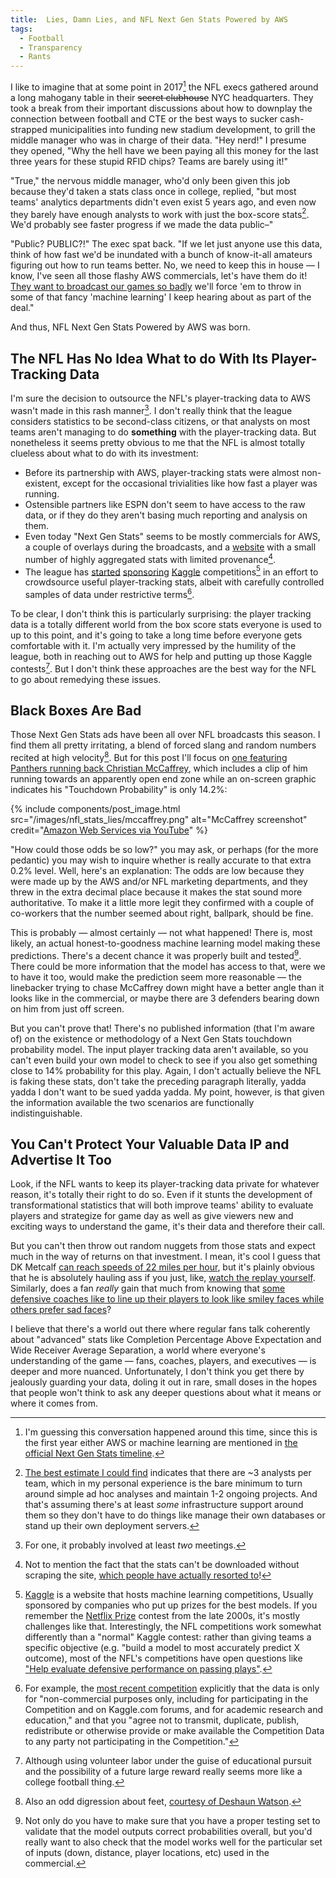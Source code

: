 ```yaml
---
title:  Lies, Damn Lies, and NFL Next Gen Stats Powered by AWS
tags:
  - Football
  - Transparency
  - Rants
---
```


I like to imagine that at some point in 2017[^2017] the NFL execs gathered
around a long mahogany table in their <del>secret clubhouse</del> 
NYC headquarters. They took a break from their important discussions
about how to downplay the connection between football and CTE
or the best ways to sucker cash-strapped municipalities into funding
new stadium development, to grill the middle manager who was in charge of
their data. "Hey nerd!" I presume they opened, "Why the hell have we
been paying all this money for the last three years for these stupid 
RFID chips? Teams are barely using it!" 

<!--more-->

"True," the nervous middle manager, who'd only been given this job because
they'd taken a stats class once in college, replied, "but most teams' analytics
departments didn't even exist 5 years ago, and even now they barely 
have enough analysts to work with just the box-score stats[^analysts].
We'd probably see faster progress if we made the data public–"

"Public? PUBLIC?!" The exec spat back. "If we let just anyone
use this data, think of how fast we'd be inundated with a bunch
of know-it-all amateurs figuring out how to run teams better. 
No, we need to keep this in house — I know, I've seen all those
flashy AWS commercials, let's have them do it! [They want to 
broadcast our games so badly](https://www.cbssports.com/nfl/news/amazon-wins-huge-bidding-war-to-stream-thursday-night-football-games-in-2017/) 
we'll force 'em to throw in some of that fancy 'machine learning' I keep
hearing about as part of the deal."

And thus, NFL Next Gen Stats Powered by AWS was born.

## The NFL Has No Idea What to do With Its Player-Tracking Data
I'm sure the decision to outsource the NFL's player-tracking data
to AWS wasn't made in this rash manner[^meetings]. I don't really
think that the league considers statistics to be second-class
citizens, or that analysts on most teams aren't managing to do
**something** with the player-tracking data. But nonetheless it
seems pretty obvious to me that the NFL is almost totally clueless about what
to do with its investment:
* Before its partnership with AWS, player-tracking stats were almost
  non-existent, except for the occasional trivialities like how fast
  a player was running.
* Ostensible partners like ESPN don't seem to have access to the raw data, or if
  they do they aren't basing much reporting and analysis on them.
* Even today "Next Gen Stats" seems to be mostly commercials for AWS, a couple
  of overlays during the broadcasts, and a [website](https://nextgenstats.nfl.com/)
  with a small number of highly aggregated stats with limited provenance[^download].
* The league has 
  [started](https://www.kaggle.com/c/nfl-big-data-bowl-2020) 
  [sponsoring](https://www.kaggle.com/c/nfl-impact-detection) 
  [Kaggle](https://www.kaggle.com/c/nfl-playing-surface-analytics) 
  competitions[^kaggle] in an effort to crowdsource useful player-tracking stats,
  albeit with carefully
  controlled samples of data under restrictive terms[^terms].

To be clear, I don't think this is particularly surprising: the
player tracking data is a totally different world from the box
score stats everyone is used to up to this point, and it's going
to take a long time before everyone gets comfortable with it. I'm
actually very impressed by the humility of the league, both in
reaching out to AWS for help and putting up those Kaggle contests[^college].
But I don't think these approaches are the best way for the NFL to go about remedying
these issues. 

## Black Boxes Are Bad

Those Next Gen Stats ads have been all over NFL broadcasts this season.
I find them all pretty irritating, a blend of forced slang and
random numbers recited at high velocity[^feet]. But for this post I'll focus on [one 
featuring Panthers running back Christian McCaffrey](https://www.youtube.com/watch?v=bGqoSBSh1hA&feature=emb_title),
which includes a clip of him running towards an apparently open end zone while an
on-screen graphic indicates his "Touchdown Probability" is only 14.2%:

{% include components/post_image.html 
    src="/images/nfl_stats_lies/mccaffrey.png" 
    alt="McCaffrey screenshot"
    credit="<a href='https://www.youtube.com/watch?v=bGqoSBSh1hA'>Amazon Web Services via YouTube</a>"
%}

"How could those odds be so low?" you may ask, or perhaps (for the more pedantic) you may wish to inquire
whether is really accurate to that extra 0.2% level. Well, here's an explanation: The odds are low
because they were made up by the AWS and/or NFL marketing departments, and they threw in the extra decimal
place because it makes the stat sound more authoritative. To make it a little more legit they confirmed with a
couple of co-workers that the number seemed about right, ballpark, should be fine.

This is probably — almost certainly — not what happened! There is, most likely, an actual honest-to-goodness
machine learning model making these predictions. There's a decent chance it was properly built and tested[^methodology]. 
There could be more information that the model has access to that, were we to have it too, would make the prediction 
seem more reasonable — the linebacker trying to chase McCaffrey down might have a 
better angle than it looks like in the commercial, or maybe there are 3 defenders bearing down on
him from just off screen. 

But you can't prove that! There's no published information (that I'm aware of) on the existence or methodology of
a Next Gen Stats touchdown probability model. The input player tracking data aren't available, so you 
can't even build your own model to check to see if you also get something close to 14% probability for this play.
Again, I don't actually believe the NFL is faking these stats, don't take the 
preceding paragraph literally, yadda yadda I don't want to be sued yadda yadda. My point, however, is that 
given the information available the two scenarios are functionally indistinguishable. 


## You Can't Protect Your Valuable Data IP and Advertise It Too 
Look, if the NFL wants to keep its player-tracking data private for whatever reason, it's totally
their right to do so. Even if it stunts the development of transformational statistics
that will both improve teams' ability to evaluate players and strategize for game day as well
as give viewers new and exciting ways to understand the game, it's
their data and therefore their call.

But you can't then throw out random nuggets from those stats and expect much in the way
of returns on that investment. I mean, it's cool I guess that DK Metcalf 
[can reach speeds of 22 miles per hour](https://twitter.com/NextGenStats/status/1320537210475683840), 
but it's
plainly obvious that he is absolutely hauling ass if you just, like, 
[watch the replay yourself](https://www.youtube.com/watch?v=dKTorclPR40). Similarly, does a fan _really_ gain
that much from knowing that [some defensive coaches like to line up their players to look like smiley faces while
others prefer sad faces](https://twitter.com/NextGenStats/status/1351995519405596679)?

I believe that there's a world out there where regular fans talk coherently about "advanced" stats
like Completion Percentage Above Expectation and Wide Receiver Average Separation, a world where 
everyone's understanding of the game — fans, coaches, players, and executives — is deeper and more
nuanced. Unfortunately, I don't think you get there by jealously guarding your data, doling it out in
rare, small doses in the hopes that people won't think to ask any deeper questions about what it means
or where it comes from.  


[^2017]:
    I'm guessing this conversation happened around this time, since 
    this is the first year either AWS or machine learning are mentioned
    in 
    [the official Next Gen Stats timeline](https://operations.nfl.com/gameday/technology/nfl-next-gen-stats/).

[^meetings]:
    For one, it probably involved at least _two_ meetings.

[^analysts]:
    [The best estimate I could find](https://www.espn.com/nfl/story/_/id/29939438/2020-nfl-analytics-survey-which-teams-most-least-analytically-inclined)
    indicates that there are ~3 analysts per team, which in my personal experience
    is the bare minimum to turn around simple ad hoc analyses and maintain 1-2
    ongoing projects. And that's assuming there's at least _some_ infrastructure
    support around them so they don't have to do things like manage their
    own databases or stand up their own deployment servers. 
    
[^download]:
    Not to mention the fact that the stats can't be downloaded without
    scraping the site, [which people have actually resorted to](https://arxiv.org/abs/1906.03339)!  
    
[^kaggle]:
    [Kaggle](https://www.kaggle.com/) is a website that hosts machine learning competitions,
    Usually sponsored by companies who put up prizes for the best
    models. If you remember the [Netflix Prize](https://en.wikipedia.org/wiki/Netflix_Prize)
    contest from the late 2000s, it's mostly challenges like that. Interestingly,
    the NFL competitions work somewhat differently than a "normal"
    Kaggle contest: rather than giving teams a specific objective
    (e.g. "build a model to most accurately predict X outcome),
    most of the NFL's competitions have open questions like 
    ["Help evaluate defensive performance on passing plays"](https://www.kaggle.com/c/nfl-big-data-bowl-2021/overview).
    
[^terms]:
    For example, the [most recent competition](https://www.kaggle.com/c/nfl-big-data-bowl-2021/rules)
    explicitly that the data is only for "non-commercial purposes only, including for participating in 
    the Competition and on Kaggle.com forums, and for academic research 
    and education," and that you "agree not to transmit, duplicate, publish, 
    redistribute or otherwise provide or make available the Competition Data 
    to any party not participating in the Competition."
    
[^college]:
    Although using volunteer labor under the guise of educational
    pursuit and the possibility of a future large reward really
    seems more like a college football thing. 
    
[^feet]:
    Also an odd digression about feet, [courtesy of Deshaun Watson](https://www.youtube.com/watch?v=Ayk3zTrs58A).

[^methodology]:
    Not only do you have to make sure that you have a proper testing set to validate that the model outputs correct
    probabilities overall, but you'd really want to also check that the model works well for the particular set of
    inputs (down, distance, player locations, etc) used in the commercial.